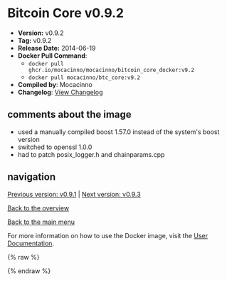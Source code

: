 # Bitcoin Core v0.9.2

- **Version:** v0.9.2
- **Tag:** v0.9.2
- **Release Date:** 2014-06-19
- **Docker Pull Command**:
  - `docker pull ghcr.io/mocacinno/mocacinno/bitcoin_core_docker:v9.2`
  - `docker pull mocacinno/btc_core:v9.2`
- **Compiled by**: Mocacinno
- **Changelog**: [View Changelog](https://github.com/bitcoin/bitcoin/blob/v0.9.2/doc/release-notes.md)

## comments about the image

- used a manually compiled boost 1.57.0 instead of the system's boost version
- switched to openssl 1.0.0
- had to patch posix_logger.h and chainparams.cpp

## navigation

[Previous version: v0.9.1](./v9.1.md) | [Next version: v0.9.3](./v9.3.md)

[Back to the overview](./Readme.md)

[Back to the main menu](../Readme.md)

For more information on how to use the Docker image, visit the [User Documentation](../userdocs/Readme.md).

<!-- Google tag (gtag.js) -->
{% raw %}
<script async src="https://www.googletagmanager.com/gtag/js?id=G-BPC6NC6FF9"></script>
<script>
  window.dataLayer = window.dataLayer || [];
  function gtag(){dataLayer.push(arguments);}
  gtag('js', new Date());
  gtag('config', 'G-BPC6NC6FF9');
</script>
{% endraw %}

